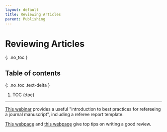 ```yaml
---
layout: default
title: Reviewing Articles
parent: Publishing
---
```


# Reviewing Articles
{: .no_toc }

## Table of contents
{: .no_toc .text-delta }

1. TOC
{:toc}

---

[This webinar](https://www.brighttalk.com/webcast/8013/301799/an-introduction-to-best-practices-for-refereeing-a-journal-manuscript) provides a useful "introduction to best practices for refereeing a journal manuscript", including a referee report template.

[This webpage](http://www.drpaulwong.com/how-to-write-a-good-manuscript-review/) and [this webpage](https://resource-cms.springernature.com/springer-cms/rest/v1/content/13445048/data/v6) give top tips on writing a good review.
